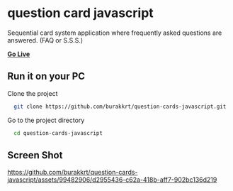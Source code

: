 
# question card javascript

Sequential card system application where frequently asked questions are answered. (FAQ or S.S.S.)

[**Go Live**](https://burakkrt.github.io/question-cards-javascript/)

## Run it on your PC

Clone the project

```bash
  git clone https://github.com/burakkrt/question-cards-javascript.git
```

Go to the project directory

```bash
  cd question-cards-javascript
```
## Screen Shot


https://github.com/burakkrt/question-cards-javascript/assets/99482906/d2955436-c62a-418b-aff7-902bc136d219

